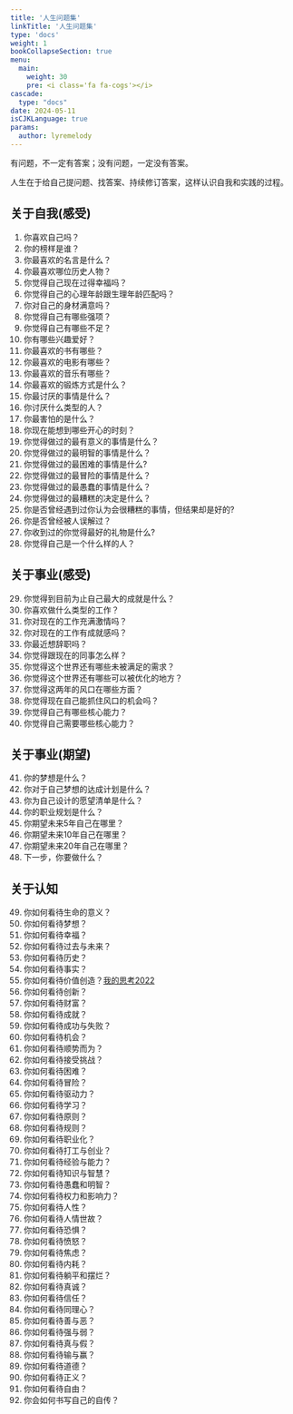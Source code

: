 ```yaml
---
title: '人生问题集'
linkTitle: '人生问题集'
type: 'docs'
weight: 1
bookCollapseSection: true
menu:
  main:
    weight: 30
    pre: <i class='fa fa-cogs'></i>
cascade:
  type: "docs"
date: 2024-05-11
isCJKLanguage: true
params:
  author: lyremelody
---
```


有问题，不一定有答案；没有问题，一定没有答案。

人生在于给自己提问题、找答案、持续修订答案，这样认识自我和实践的过程。

## 关于自我(感受)
1.  你喜欢自己吗？
2.  你的榜样是谁？
3.  你最喜欢的名言是什么？
4.  你最喜欢哪位历史人物？
5.  你觉得自己现在过得幸福吗？
6.  你觉得自己的心理年龄跟生理年龄匹配吗？
7.  你对自己的身材满意吗？
8.  你觉得自己有哪些强项？
9.  你觉得自己有哪些不足？
10. 你有哪些兴趣爱好？
11. 你最喜欢的书有哪些？
12. 你最喜欢的电影有哪些？
13. 你最喜欢的音乐有哪些？
14. 你最喜欢的锻炼方式是什么？
15. 你最讨厌的事情是什么？
16. 你讨厌什么类型的人？
17. 你最害怕的是什么？
18. 你现在能想到哪些开心的时刻？
19. 你觉得做过的最有意义的事情是什么？
20. 你觉得做过的最明智的事情是什么？
21. 你觉得做过的最困难的事情是什么?
22. 你觉得做过的最冒险的事情是什么？
23. 你觉得做过的最愚蠢的事情是什么？
24. 你觉得做过的最糟糕的决定是什么？
25. 你是否曾经遇到过你认为会很糟糕的事情，但结果却是好的?
26. 你是否曾经被人误解过？
27. 你收到过的你觉得最好的礼物是什么?
28. 你觉得自己是一个什么样的人？

## 关于事业(感受)
29. 你觉得到目前为止自己最大的成就是什么？
30. 你喜欢做什么类型的工作？
31. 你对现在的工作充满激情吗？
32. 你对现在的工作有成就感吗？
33. 你最近想辞职吗？
34. 你觉得跟现在的同事怎么样？
35. 你觉得这个世界还有哪些未被满足的需求？
36. 你觉得这个世界还有哪些可以被优化的地方？
37. 你觉得这两年的风口在哪些方面？
38. 你觉得现在自己能抓住风口的机会吗？
39. 你觉得自己有哪些核心能力？
40. 你觉得自己需要哪些核心能力？

## 关于事业(期望)
41. 你的梦想是什么？
42. 你对于自己梦想的达成计划是什么？
43. 你为自己设计的愿望清单是什么？
44. 你的职业规划是什么？
45. 你期望未来5年自己在哪里？
46. 你期望未来10年自己在哪里？
47. 你期望未来20年自己在哪里？
48. 下一步，你要做什么？

## 关于认知
49. 你如何看待生命的意义？
50. 你如何看待梦想？
51. 你如何看待幸福？
52. 你如何看待过去与未来？
53. 你如何看待历史？
54. 你如何看待事实？
55. 你如何看待价值创造？[我的思考2022](./business-value.md)
56. 你如何看待创新？
57. 你如何看待财富？
58. 你如何看待成就？
59. 你如何看待成功与失败？
60. 你如何看待机会？
61. 你如何看待顺势而为？
62. 你如何看待接受挑战？
63. 你如何看待困难？
64. 你如何看待冒险？
65. 你如何看待驱动力？
66. 你如何看待学习？
67. 你如何看待原则？
68. 你如何看待规则？
69. 你如何看待职业化？
70. 你如何看待打工与创业？
71. 你如何看待经验与能力？
72. 你如何看待知识与智慧？
73. 你如何看待愚蠢和明智？
74. 你如何看待权力和影响力？
75. 你如何看待人性？
76. 你如何看待人情世故？
77. 你如何看待恐惧？
78. 你如何看待愤怒？
79. 你如何看待焦虑？
80. 你如何看待内耗？
81. 你如何看待躺平和摆烂？
82. 你如何看待真诚？
83. 你如何看待信任？
84. 你如何看待同理心？
85. 你如何看待善与恶？
86. 你如何看待强与弱？
87. 你如何看待真与假？
88. 你如何看待输与赢？
89. 你如何看待道德？
90. 你如何看待正义？
91. 你如何看待自由？
92. 你会如何书写自己的自传？

